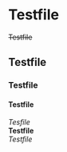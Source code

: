 # Testfile

~~Testfile~~

## Testfile  
### Testfile  
#### Testfile  
*Tesfile*  
**Testfile**  
_Testfile_  


